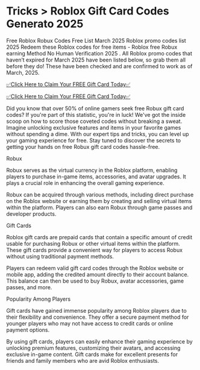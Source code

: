 # Tricks > Roblox Gift Card Codes Generato 2025

Free Roblox Robux Codes Free List March 2025 Roblox promo codes list 2025 Redeem these Roblox codes for free items - Roblox free Robux earning Method No Human Verification 2025 . All Roblox promo codes that haven’t expired for March 2025 have been listed below, so grab them all before they do! These have been checked and are confirmed to work as of March, 2025.

[✅Click Here to Claim Your FREE Gift Card Today✅](https://appbitly.com/juAHj)

[✅Click Here to Claim Your FREE Gift Card Today✅
](https://appbitly.com/juAHj)

Did you know that over 50% of online gamers seek free Robux gift card codes? If you're part of this statistic, you're in luck! We've got the inside scoop on how to score those coveted codes without breaking a sweat. Imagine unlocking exclusive features and items in your favorite games without spending a dime. With our expert tips and tricks, you can level up your gaming experience for free. Stay tuned to discover the secrets to getting your hands on free Robux gift card codes hassle-free.



Robux

Robux serves as the virtual currency in the Roblox platform, enabling players to purchase in-game items, accessories, and avatar upgrades. It plays a crucial role in enhancing the overall gaming experience.



Robux can be acquired through various methods, including direct purchase on the Roblox website or earning them by creating and selling virtual items within the platform. Players can also earn Robux through game passes and developer products.



Gift Cards

Roblox gift cards are prepaid cards that contain a specific amount of credit usable for purchasing Robux or other virtual items within the platform. These gift cards provide a convenient way for players to access Robux without using traditional payment methods.



Players can redeem valid gift card codes through the Roblox website or mobile app, adding the credited amount directly to their account balance. This balance can then be used to buy Robux, avatar accessories, game passes, and more.



Popularity Among Players

Gift cards have gained immense popularity among Roblox players due to their flexibility and convenience. They offer a secure payment method for younger players who may not have access to credit cards or online payment options.



By using gift cards, players can easily enhance their gaming experience by unlocking premium features, customizing their avatars, and accessing exclusive in-game content. Gift cards make for excellent presents for friends and family members who are avid Roblox enthusiasts.
